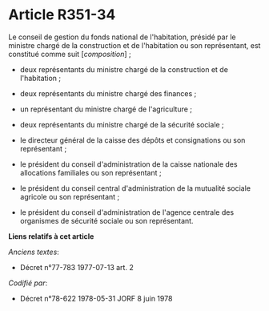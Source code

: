 # Article R351-34

Le conseil de gestion du fonds national de l'habitation, présidé par le ministre chargé de la construction et de l'habitation
ou son représentant, est constitué comme suit [*composition*] ;

- deux représentants du ministre chargé de la construction et de l'habitation ;

- deux représentants du ministre chargé des finances ;

- un représentant du ministre chargé de l'agriculture ;

- deux représentants du ministre chargé de la sécurité sociale ;

- le directeur général de la caisse des dépôts et consignations ou son représentant ;

- le président du conseil d'administration de la caisse nationale des allocations familiales ou son représentant ;

- le président du conseil central d'administration de la mutualité sociale agricole ou son représentant ;

- le président du conseil d'administration de l'agence centrale des organismes de sécurité sociale ou son représentant.

**Liens relatifs à cet article**

_Anciens textes_:

  - Décret n°77-783 1977-07-13 art. 2

_Codifié par_:

  - Décret n°78-622 1978-05-31 JORF 8 juin 1978
